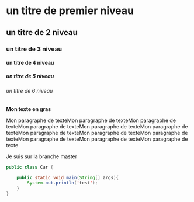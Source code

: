 # un titre de premier niveau
## un titre de 2 niveau
### un titre de 3 niveau
#### un titre de 4 niveau
##### un titre de 5 niveau
###### un titre de 6 niveau

**Mon texte en gras**

Mon paragraphe de texteMon paragraphe de texteMon paragraphe de texteMon paragraphe de texteMon paragraphe de texteMon paragraphe de texteMon paragraphe de texteMon paragraphe de texteMon paragraphe de texteMon paragraphe de texteMon paragraphe de texteMon paragraphe de texte

Je suis sur la branche master

```java
public class Car {

    public static void main(String[] args){
        System.out.println('test');
    }
}
```